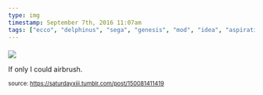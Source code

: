 ```yaml
---
type: img
timestamp: September 7th, 2016 11:07am
tags: ["ecco", "delphinus", "sega", "genesis", "mod", "idea", "aspiration", "controllers", "art"]
---
```

####
<img src="https://saturdayxiii.github.io/media/150081411419.png"/>
                                                                                          
If only I could airbrush.
 
                                    
                
                
                
                
                                
<small>source: https://saturdayxiii.tumblr.com/post/150081411419</small>